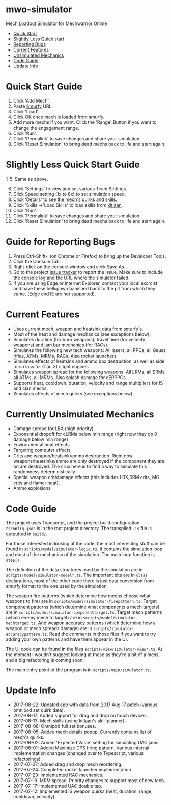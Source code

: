 # mwo-simulator
[Mech Loadout Simulator](http://www.4eye-labs.net/mwo-simulator/) for Mechwarrior Online

* [Quick Start](#quick-start-guide)
* [Slightly Less Quick start](#slightly-less-quick-start-guide)
* [Reporting Bugs](#guide-for-reporting-bugs)
* [Current Features](#current-features)
* [Unsimulated Mechanics](#currently-unsimulated-mechanics)
* [Code Guide](#code-guide)
* [Update Info](#update-info)

# Quick Start Guide

1. Click 'Add Mech'.
2. Paste [Smurfy](http://mwo.smurfy-net.de/) URL.
3. Click 'Load'.
4. Click OK once mech is loaded from smurfy.
5. Add more mechs if you want. Click the 'Range' Button if you want to change the engagement range.
6. Click 'Run'.
7. Click 'Permalink' to save changes and share your simulation.
8. Click 'Reset Simulation' to bring dead mechs back to life and start again.

# Slightly Less Quick Start Guide

1-5. Same as above.

6. Click 'Settings' to view and set various Team Settings.
7. Click Speed setting (1x to 8x) to set simulation speed.
8. Click 'Details' to see the mech's quirks and skills.
9. Click 'Skills'->'Load Skills' to load skills from [kitlaan](https://kitlaan.gitlab.io/mwoskill/).
10. Click 'Run'.
11. Click 'Permalink' to save changes and share your simulation.
12. Click 'Reset Simulation' to bring dead mechs back to life and start again.

# Guide for Reporting Bugs

1. Press Ctrl-Shift-i (on Chrome or Firefox) to bring up the Developer Tools.
2. Click the Console Tab.
3. Right-click on the console window and click Save As...
4. Go to the project [issue tracker](https://github.com/fat4eyes-mwo/mwo-simulator/issues) to report the issue. Make sure to include the console log and the URL where the simulator failed.
5. If you are using Edge or Internet Explorer, contact your local exorcist and have these hellspawn banished back to the pit from which they came. (Edge and IE are not supported).

# Current Features

* Uses current mech, weapon and heatsink data from smurfy's.
* Most of the heat and damage mechanics (see exceptions below).
* Simulates duration (for burn weapons), travel time (for velocity weapons) and jam bar mechanics (for RACs).
* Simulates the following new tech weapons: All lasers, all PPCs, all Gauss rifles, ATMs, MRMs, RACs. Also rocket launchers.
* Simulates effects of heatsink and ammo box destruction, as well as side torso loss for Clan XL/Light engines.
* Simulates weapon spread for the following weapons: All LRMs, all SRMs, all ATMs, all MRMs. Also splash damage for cERPPCs.
* Supports heat, cooldown, duration, velocity and range multipliers for IS and clan mechs.
* Simulates effects of mech quirks (see exceptions below).

# Currently Unsimulated Mechanics

* Damage spread for LBX (high priority)
* Exponential dropoff for cLRMs below min range (right now they do 0 damage below min range)
* Environmental heat effects
* Targeting computer effects
* Crits and weapon/heatsink/ammo destruction. Right now weapons/heatsinks/ammo are only destroyed if the component they are on are destroyed. The crux here is to find a way to simulate this randomness deterministically.
* Special weapon crit/damage effects (this includes LBX,SRM crits, MG crits and flamer heat).
* Ammo explosions

# Code Guide

The project uses Typescript, and the project build configuration `tsconfig.json` is in the root project directory. The transpiled `.js` file is outputted in `build/`.

For those interested in looking at the code, the most interesting stuff can be found in `scripts/model/simulator-logic.ts`. It contains the simulation loop and most of the mechanics of the simulation. The main loop function is `step()`.

The definition of the data structures used by the simulation are in `scripts/model/simulator-model*.ts`. The important bits are in `class` declarations, most of the other code there is just data conversion from smurfy format to the one used by the simulation.

The weapon fire patterns (which determine how mechs choose what weapons to fire) are in `scripts/model/simulator-firepattern.ts`. Target component patterns (which determine what components a mech targets) are in `scripts/model/simulator-componenttarget.ts`. Target mech patterns (which enemy mech to target) are in `scripts/model/simulator-mechtarget.ts`. And weapon accuracy patterns (which determine how a weapon or mech spreads damage) are in `scripts/simulator-accuracypattern.ts`. Read the comments in those files if you want to try adding your own patterns and have them appear in the UI.

The UI code can be found in the files `scripts/view/simulator-view*.ts`. At the moment I woudn't suggest looking at these as they're a bit of a mess, and a big refactoring is coming soon.

The main entry point of the program is in `scripts/main/simulator.ts`.

# Update Info

* 2017-08-22: Updated app with data from 2017 Aug 17 patch (various omnipod set quirk data).
* 2017-08-17: Added support for drag and drop on touch devices.
* 2017-08-13: Mech skills (using kitlaan's skill planner).
* 2017-08-08: Omnipod full set bonuses.
* 2017-08-05: Added mech details popup. Currently contains list of mech's quirks.
* 2017-08-02: Added 'Expected Value' setting for simulating UAC jams.
* 2017-08-01: Added Maximize DPS firing pattern. Various internal implementation changes (changed over to Typescript, various refactorings).
* 2017-07-27: Added drag and drop mech reordering.
* 2017-07-24: Completed rocket launcher implementation.
* 2017-07-23: Implemented RAC mechanics.
* 2017-07-19: MRM spread. Priority changes to support most of new tech.
* 2017-07-17: Implemented UAC double tap.
* 2017-07-12: Implemented IS weapon quirks (heat, duration, range, cooldown, velocity).
